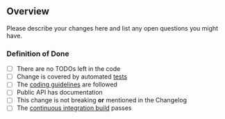 ## Overview

Please describe your changes here and list any open questions you might have.

### Definition of Done

- [ ] There are no TODOs left in the code
- [ ] Change is covered by automated [tests](https://github.com/jni-rs/jni-rs/blob/master/CONTRIBUTING.md#tests)
- [ ] The [coding guidelines](https://github.com/jni-rs/jni-rs/blob/master/CONTRIBUTING.md#the-code-style) are followed
- [ ] Public API has documentation
- [ ] This change is not breaking **or** mentioned in the Changelog
- [ ] The [continuous integration build](https://www.travis-ci.org/jni-rs/jni-rs) passes
